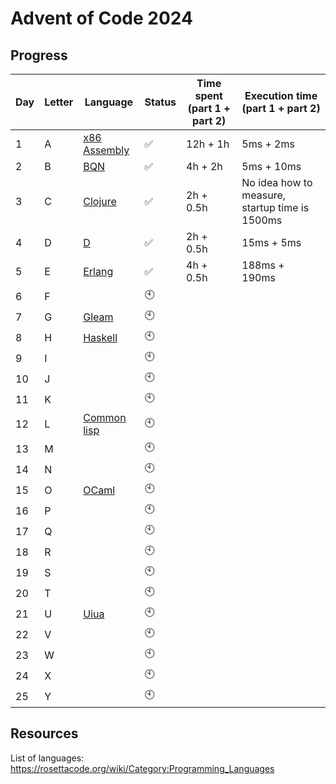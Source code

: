 # Advent of Code 2024

## Progress

Day | Letter | Language            | Status | Time spent (part 1 + part 2) | Execution time (part 1 + part 2)
--- | ---    | ---                 | ---    | ---                          | ---
1   | A      | [x86 Assembly][asm] | ✅     | 12h + 1h                     | 5ms + 2ms
2   | B      | [BQN][bqn]          | ✅     | 4h + 2h                      | 5ms + 10ms
3   | C      | [Clojure][clojure]  | ✅     | 2h + 0.5h                    | No idea how to measure, startup time is 1500ms
4   | D      | [D][d]              | ✅     | 2h + 0.5h                    | 15ms + 5ms
5   | E      | [Erlang][erlang]    | ✅     | 4h + 0.5h                    | 188ms + 190ms
6   | F      |                     | 🕙     |                              |
7   | G      | [Gleam][gleam]      | 🕙     |                              |
8   | H      | [Haskell][haskell]  | 🕙     |                              |
9   | I      |                     | 🕙     |                              |
10  | J      |                     | 🕙     |                              |
11  | K      |                     | 🕙     |                              |
12  | L      | [Common lisp][lisp] | 🕙     |                              |
13  | M      |                     | 🕙     |                              |
14  | N      |                     | 🕙     |                              |
15  | O      | [OCaml][ocaml]      | 🕙     |                              |
16  | P      |                     | 🕙     |                              |
17  | Q      |                     | 🕙     |                              |
18  | R      |                     | 🕙     |                              |
19  | S      |                     | 🕙     |                              |
20  | T      |                     | 🕙     |                              |
21  | U      | [Uiua][uiua]        | 🕙     |                              |
22  | V      |                     | 🕙     |                              |
23  | W      |                     | 🕙     |                              |
24  | X      |                     | 🕙     |                              |
25  | Y      |                     | 🕙     |                              |

## Resources

List of languages: https://rosettacode.org/wiki/Category:Programming_Languages

[asm]: https://rosettacode.org/wiki/Category:X86_Assembly
[bqn]: https://rosettacode.org/wiki/Category:BQN
[clojure]: https://rosettacode.org/wiki/Category:Clojure
[d]: https://rosettacode.org/wiki/Category:D
[erlang]: https://rosettacode.org/wiki/Category:Erlang
[gleam]: https://rosettacode.org/wiki/Category:Gleam
[haskell]: https://rosettacode.org/wiki/Category:Haskell
[lisp]: https://rosettacode.org/wiki/Category:Lisp
[ocaml]: https://rosettacode.org/wiki/Category:OCaml
[uiua]: https://rosettacode.org/wiki/Category:Uiua
